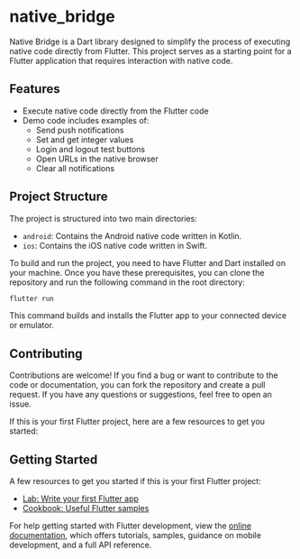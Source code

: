 # native_bridge

Native Bridge is a Dart library designed to simplify the process of executing native code directly from Flutter. This project serves as a starting point for a Flutter application that requires interaction with native code.

## Features

- Execute native code directly from the Flutter code
- Demo code includes examples of:
  - Send push notifications
  - Set and get integer values
  - Login and logout test buttons
  - Open URLs in the native browser
  - Clear all notifications

## Project Structure

The project is structured into two main directories:

- `android`: Contains the Android native code written in Kotlin.
- `ios`: Contains the iOS native code written in Swift.

To build and run the project, you need to have Flutter and Dart installed on your machine. Once you have these prerequisites, you can clone the repository and run the following command in the root directory:

```bash
flutter run
```

This command builds and installs the Flutter app to your connected device or emulator.

## Contributing
Contributions are welcome! If you find a bug or want to contribute to the code or documentation, you can fork the repository and create a pull request. If you have any questions or suggestions, feel free to open an issue.

If this is your first Flutter project, here are a few resources to get you started:

## Getting Started

A few resources to get you started if this is your first Flutter project:

- [Lab: Write your first Flutter app](https://docs.flutter.dev/get-started/codelab)
- [Cookbook: Useful Flutter samples](https://docs.flutter.dev/cookbook)

For help getting started with Flutter development, view the
[online documentation](https://docs.flutter.dev/), which offers tutorials,
samples, guidance on mobile development, and a full API reference.
